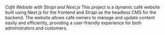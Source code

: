 *Café Website with Strapi and Next.js*
This project is a dynamic café website built using Next.js for the frontend and Strapi as the headless CMS for the backend. The website allows café owners to manage and update content easily and efficiently, providing a user-friendly experience for both administrators and customers.
